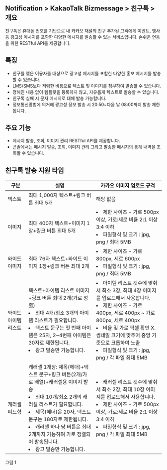 ## Notification > KakaoTalk Bizmessage > 친구톡 > 개요

친구톡은 휴대폰 번호를 기반으로 내 카카오 채널의 친구 추가된 고객에게 이벤트, 행사 등 광고성 메시지를 포함한 다양한 메시지를 발송할 수 있는 서비스입니다.
손쉬운 연동을 위한 RESTful API를 제공합니다.

## 특징
* 친구를 맺은 이용자를 대상으로 광고성 메시지를 포함한 다양한 홍보 메시지를 발송할 수 있습니다.
* LMS/SMS보다 저렴한 비용으로 텍스트 및 이미지를 첨부하여 발송할 수 있습니다.
* 정해진 내용 없이 템플릿을 등록하지 않고, 자유롭게 텍스트로 발송할 수 있습니다.
* 친구톡 실패 시 문자 메시지로 대체 발송 가능합니다.
* 정보통신망법에 의거해 광고성 정보 발송 시 20:50~다음 날 08:00까지 발송 제한됩니다.

## 주요 기능
* 메시지 발송, 조회, 이미지 관리 RESTful API를 제공합니다.
* 콘솔에서는 메시지 발송, 조회, 이미지 관리 그리고 발송한 메시지의 통계 내역을 조회할 수 있습니다.


## 친구톡 발송 지원 타입

|구분	|설명| 카카오 이미지 업로드 규격 |
|-- |-- | --|
|텍스트	|최대 1,000자 텍스트+링크 버튼 최대 5개| 해당 없음 |
|이미지	|최대 400자 텍스트+이미지 1장+링크 버튼 최대 5개| </li><li> 제한 사이즈 - 가로 500px 이상, 가로:세로 비율 2:1 이상 3:4 이하</li><li>파일형식 및 크기 : jpg, png / 최대 5MB |
|와이드 이미지	|최대 76자 텍스트+와이드 이미지 1장+링크 버튼 최대 2개| </li><li> 제한 사이즈 - 가로 800px, 세로 600px</li><li>파일형식 및 크기 : jpg, png / 최대 5MB |
|와이드 아이템 리스트|	텍스트+아이템 리스트 이미지+링크 버튼 최대 2개(가로 정렬)<br><li>최대 4개/최소 3개의 아이템 리스트가 필요합니다.</li><li>텍스트 문구는 첫 번째 아이템은 25자, 2~4번째 아이템은 30자로 제한됩니다.</li><li>광고 발송만 가능합니다.</li>| </li><li> 아이템 리스트 갯수에 맞춰서 최소 3장, 최대 4장 이미지를 업로드해서 사용합니다.</li><li>제한 사이즈 - 가로 400px, 세로 400px ~ 가로 800px, 세로 400px</li><li>비율 및 가로 픽셀 확인 X. 썸네일 크기에 맞추어 중앙 기준으로 크롭하여 노출</li><li>파일형식 및 크기 : jpg, png / 각 파일 최대 5MB |
|캐러셀 피드형|	캐러셀 1개당: 제목(헤더)+텍스트 문구+링크 버튼(2개/가로 배열)+캐러셀용 이미지 발송<li>최대 10개/최소 2개의 캐러셀 리스트가 필요합니다.</li><li>제목(헤더)은 20자, 텍스트 문구는 180자로 제한됩니다.</li><li>캐러셀 하나 당 버튼은 최대 2개까지 가능하며 가로 정렬되어 발송됩니다.</li><li>광고 발송만 가능합니다.</li> | </li><li>캐러셀 리스트 갯수에 맞춰서 최소 2장, 최대 10장 이미지를 업로드해서 사용합니다. </li><li>제한 사이즈 - 가로 500px 이상, 가로:세로 비율 2:1 이상 3:4 이하</li><li>파일형식 및 크기 : jpg, png / 각 파일 최대 5MB |

그림 1
